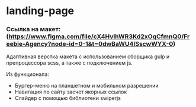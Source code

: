 # landing-page

### Ссылка на макет: (https://www.figma.com/file/cX4HvlhWR3Kd2xOqCfmnQ0/Freebie-Agency?node-id=0-1&t=0dwBaWU4ISscwWYX-0)

Адаптивная верстка макета с использованием сборщика gulp и препроцессора scss, а также с подключением js. 

Из функционала: 
* Бургер-меню на планшетном и мобильном разрешении
* Навигация по сайту засчет якорных ссылок
* Слайдер с помощью библиотеки swiperjs

